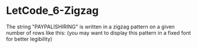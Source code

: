 # LetCode_6-Zigzag
The string "PAYPALISHIRING" is written in a zigzag pattern on a given number of rows like this: (you may want to display this pattern in a fixed font for better legibility)

